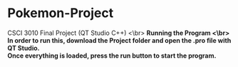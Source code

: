 # Pokemon-Project
CSCI 3010 Final Project (QT Studio C++)
<\br>
<b>Running the Program <b> <\br>
In order to run this, download the Project folder and open the .pro file with QT Studio. </br>
Once everything is loaded, press the run button to start the program.
